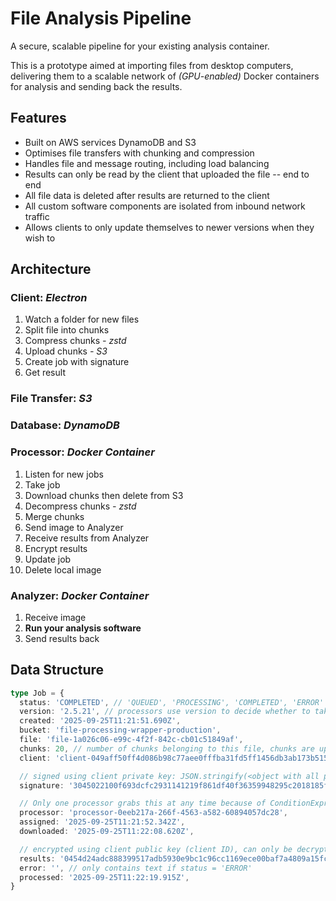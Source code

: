 # File Analysis Pipeline

A secure, scalable pipeline for your existing analysis container.

This is a prototype aimed at importing files from desktop computers, delivering them to a scalable network of _(GPU-enabled)_ Docker containers for analysis and sending back the results.

## Features

- Built on AWS services DynamoDB and S3
- Optimises file transfers with chunking and compression
- Handles file and message routing, including load balancing
- Results can only be read by the client that uploaded the file -- end to end
- All file data is deleted after results are returned to the client
- All custom software components are isolated from inbound network traffic
- Allows clients to only update themselves to newer versions when they wish to

## Architecture

### Client: _Electron_

1. Watch a folder for new files
2. Split file into chunks
3. Compress chunks _- zstd_
4. Upload chunks _- S3_
5. Create job with signature
6. Get result

### File Transfer: _S3_

### Database: _DynamoDB_

### Processor: _Docker Container_

1. Listen for new jobs
2. Take job
3. Download chunks then delete from S3
4. Decompress chunks _- zstd_
5. Merge chunks
6. Send image to Analyzer
7. Receive results from Analyzer
8. Encrypt results
9. Update job
10. Delete local image

### Analyzer: _Docker Container_

1. Receive image
2. **Run your analysis software**
3. Send results back

## Data Structure

```TypeScript
type Job = {
  status: 'COMPLETED', // 'QUEUED', 'PROCESSING', 'COMPLETED', 'ERROR'
  version: '2.5.21', // processors use version to decide whether to take the job
  created: '2025-09-25T11:21:51.690Z',
  bucket: 'file-processing-wrapper-production',
  file: 'file-1a026c06-e99c-4f2f-842c-cb01c51849af',
  chunks: 20, // number of chunks belonging to this file, chunks are uploaded with S3 key: <client>/<file>/<n>
  client: 'client-049aff50ff4d086b98c77aee0fffba31fd5ff1456db3ab173b515476b39daac602f61a8e69b9adab188f63dd93b89e8a33dc2e761e8c089a0c29cc86f0ae6769db', // secp256r1 public key

  // signed using client private key: JSON.stringify(<object with all properties above this line>)
  signature: '3045022100f693dcfc2931141219f861df40f36359948295c2018185fdff09d3d7f901b87202204bc66d70c8051276bc81167fd1cf531d12210d9fe8eef5be4ce62e6b0e377eac',

  // Only one processor grabs this at any time because of ConditionExpression: "attribute_not_exists(processor)"
  processor: 'processor-0eeb217a-266f-4563-a582-60894057dc28',
  assigned: '2025-09-25T11:21:52.342Z',
  downloaded: '2025-09-25T11:22:08.620Z',

  // encrypted using client public key (client ID), can only be decrypted using client private key
  results: '0454d24adc888399517adb5930e9bc1c96cc1169ece00baf7a4809a15fcfe917bb7a00d3021f754924191532a1254a782ee4084d5545e2f53d3777ac59a971d80d:cb34b6d76357777dbc46b864:92688d043b45540fb831f7ccb2c88c2a:3095126d7998ac807d4878a2f38552b5e1b27f33f636ec9b96',
  error: '', // only contains text if status = 'ERROR'
  processed: '2025-09-25T11:22:19.915Z',
}
```
